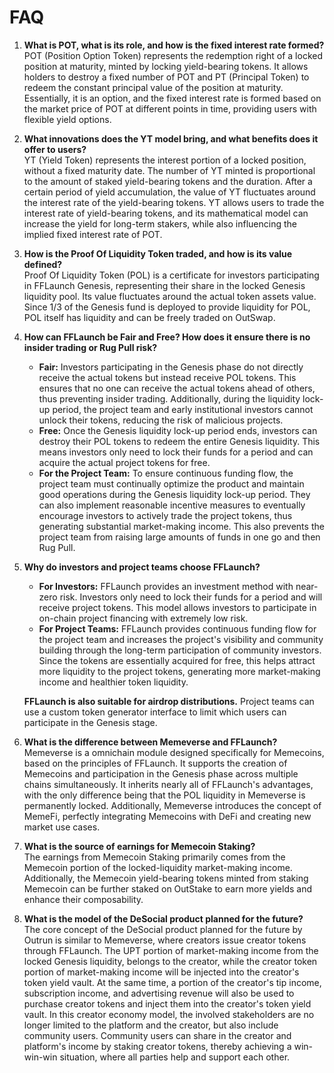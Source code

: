 # FAQ

1. **What is POT, what is its role, and how is the fixed interest rate formed?**\
   POT (Position Option Token) represents the redemption right of a locked position at maturity, minted by locking yield-bearing tokens. It allows holders to destroy a fixed number of POT and PT (Principal Token) to redeem the constant principal value of the position at maturity. Essentially, it is an option, and the fixed interest rate is formed based on the market price of POT at different points in time, providing users with flexible yield options.
2. **What innovations does the YT model bring, and what benefits does it offer to users?**\
   YT (Yield Token) represents the interest portion of a locked position, without a fixed maturity date. The number of YT minted is proportional to the amount of staked yield-bearing tokens and the duration. After a certain period of yield accumulation, the value of YT fluctuates around the interest rate of the yield-bearing tokens. YT allows users to trade the interest rate of yield-bearing tokens, and its mathematical model can increase the yield for long-term stakers, while also influencing the implied fixed interest rate of POT.
3. **How is the Proof Of Liquidity Token traded, and how is its value defined?**\
   Proof Of Liquidity Token (POL) is a certificate for investors participating in FFLaunch Genesis, representing their share in the locked Genesis liquidity pool. Its value fluctuates around the actual token assets value. Since 1/3 of the Genesis fund is deployed to provide liquidity for POL, POL itself has liquidity and can be freely traded on OutSwap.
4. **How can FFLaunch be Fair and Free? How does it ensure there is no insider trading or Rug Pull risk?**
   * **Fair:** Investors participating in the Genesis phase do not directly receive the actual tokens but instead receive POL tokens. This ensures that no one can receive the actual tokens ahead of others, thus preventing insider trading. Additionally, during the liquidity lock-up period, the project team and early institutional investors cannot unlock their tokens, reducing the risk of malicious projects.
   * **Free:** Once the Genesis liquidity lock-up period ends, investors can destroy their POL tokens to redeem the entire Genesis liquidity. This means investors only need to lock their funds for a period and can acquire the actual project tokens for free.
   * **For the Project Team:** To ensure continuous funding flow, the project team must continually optimize the product and maintain good operations during the Genesis liquidity lock-up period. They can also implement reasonable incentive measures to eventually encourage investors to actively trade the project tokens, thus generating substantial market-making income. This also prevents the project team from raising large amounts of funds in one go and then Rug Pull.
5.  **Why do investors and project teams choose FFLaunch?**

    * **For Investors:** FFLaunch provides an investment method with near-zero risk. Investors only need to lock their funds for a period and will receive project tokens. This model allows investors to participate in on-chain project financing with extremely low risk.
    * **For Project Teams:** FFLaunch provides continuous funding flow for the project team and increases the project's visibility and community building through the long-term participation of community investors. Since the tokens are essentially acquired for free, this helps attract more liquidity to the project tokens, generating more market-making income and healthier token liquidity.

    **FFLaunch is also suitable for airdrop distributions.** Project teams can use a custom token generator interface to limit which users can participate in the Genesis stage.
6. **What is the difference between Memeverse and FFLaunch?**\
   Memeverse is a omnichain module designed specifically for Memecoins, based on the principles of FFLaunch. It supports the creation of Memecoins and participation in the Genesis phase across multiple chains simultaneously. It inherits nearly all of FFLaunch's advantages, with the only difference being that the POL liquidity in Memeverse is permanently locked. Additionally, Memeverse introduces the concept of MemeFi, perfectly integrating Memecoins with DeFi and creating new market use cases.
7. **What is the source of earnings for Memecoin Staking?**\
   The earnings from Memecoin Staking primarily comes from the Memecoin portion of the locked-liquidity market-making income. Additionally, the Memecoin yield-bearing tokens minted from staking Memecoin can be further staked on OutStake to earn more yields and enhance their composability.
8. **What is the model of the DeSocial product planned for the future?**\
   The core concept of the DeSocial product planned for the future by Outrun is similar to Memeverse, where creators issue creator tokens through FFLaunch. The UPT portion of market-making income from the locked Genesis liquidity,  belongs to the creator, while the creator token portion of market-making income will be injected into the creator's token yield vault. At the same time, a portion of the creator's tip income, subscription income, and advertising revenue will also be used to purchase creator tokens and inject them into the creator's token yield vault. In this creator economy model, the involved stakeholders are no longer limited to the platform and the creator, but also include community users. Community users can share in the creator and platform's income by staking creator tokens, thereby achieving a win-win-win situation, where all parties help and support each other.
